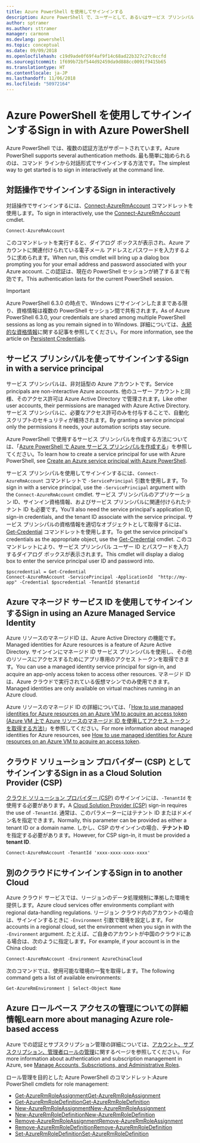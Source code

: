 ```yaml
---
title: Azure PowerShell を使用してサインインする
description: Azure PowerShell で、ユーザーとして、あるいはサービス プリンシパルまたは Azure リソースのマネージド ID を使用してサインインする方法。
author: sptramer
ms.author: sttramer
manager: carmonm
ms.devlang: powershell
ms.topic: conceptual
ms.date: 09/09/2018
ms.openlocfilehash: c19d9ade0f69f4af9f14c68ad22b327c27c8ccfd
ms.sourcegitcommit: 1f699b72bf544d92459da9d888cc0091f9415b65
ms.translationtype: HT
ms.contentlocale: ja-JP
ms.lasthandoff: 11/06/2018
ms.locfileid: "50972164"
---
```

# <a name="sign-in-with-azure-powershell"></a><span data-ttu-id="8bcf4-103">Azure PowerShell を使用してサインインする</span><span class="sxs-lookup"><span data-stu-id="8bcf4-103">Sign in with Azure PowerShell</span></span>

<span data-ttu-id="8bcf4-104">Azure PowerShell では、複数の認証方法がサポートされています。</span><span class="sxs-lookup"><span data-stu-id="8bcf4-104">Azure PowerShell supports several authentication methods.</span></span> <span data-ttu-id="8bcf4-105">最も簡単に始められるのは、コマンド ラインから対話形式でサインインする方法です。</span><span class="sxs-lookup"><span data-stu-id="8bcf4-105">The simplest way to get started is to sign in interactively at the command line.</span></span>

## <a name="sign-in-interactively"></a><span data-ttu-id="8bcf4-106">対話操作でサインインする</span><span class="sxs-lookup"><span data-stu-id="8bcf4-106">Sign in interactively</span></span>

<span data-ttu-id="8bcf4-107">対話操作でサインインするには、[Connect-AzureRmAccount](/powershell/module/azurerm.profile/connect-azurermaccount) コマンドレットを使用します。</span><span class="sxs-lookup"><span data-stu-id="8bcf4-107">To sign in interactively, use the [Connect-AzureRmAccount](/powershell/module/azurerm.profile/connect-azurermaccount) cmdlet.</span></span>

```azurepowershell
Connect-AzureRmAccount
```

<span data-ttu-id="8bcf4-108">このコマンドレットを実行すると、ダイアログ ボックスが表示され、Azure アカウントに関連付けられている電子メール アドレスとパスワードを入力するように求められます。</span><span class="sxs-lookup"><span data-stu-id="8bcf4-108">When run, this cmdlet will bring up a dialog box prompting you for your email address and password associated with your Azure account.</span></span> <span data-ttu-id="8bcf4-109">この認証は、現在の PowerShell セッションが終了するまで有効です。</span><span class="sxs-lookup"><span data-stu-id="8bcf4-109">This authentication lasts for the current PowerShell session.</span></span>

> [!IMPORTANT]
> <span data-ttu-id="8bcf4-110">Azure PowerShell 6.3.0 の時点で、Windows にサインインしたままである限り、資格情報は複数の PowerShell セッション間で共有されます。</span><span class="sxs-lookup"><span data-stu-id="8bcf4-110">As of Azure PowerShell 6.3.0, your credentials are shared among multiple PowerShell sessions as long as you remain signed in to Windows.</span></span> <span data-ttu-id="8bcf4-111">詳細については、[永続的な資格情報](context-persistence.md)に関する記事を参照してください。</span><span class="sxs-lookup"><span data-stu-id="8bcf4-111">For more information, see the article on [Persistent Credentials](context-persistence.md).</span></span>

## <a name="sign-in-with-a-service-principal"></a><span data-ttu-id="8bcf4-112">サービス プリンシパルを使ってサインインする</span><span class="sxs-lookup"><span data-stu-id="8bcf4-112">Sign in with a service principal</span></span>

<span data-ttu-id="8bcf4-113">サービス プリンシパルは、非対話型の Azure アカウントです。</span><span class="sxs-lookup"><span data-stu-id="8bcf4-113">Service principals are non-interactive Azure accounts.</span></span> <span data-ttu-id="8bcf4-114">他のユーザー アカウントと同様、そのアクセス許可は Azure Active Directory で管理されます。</span><span class="sxs-lookup"><span data-stu-id="8bcf4-114">Like other user accounts, their permissions are managed with Azure Active Directory.</span></span> <span data-ttu-id="8bcf4-115">サービス プリンシパルに、必要なアクセス許可のみを付与することで、自動化スクリプトのセキュリティが維持されます。</span><span class="sxs-lookup"><span data-stu-id="8bcf4-115">By granting a service principal only the permissions it needs, your automation scripts stay secure.</span></span>

<span data-ttu-id="8bcf4-116">Azure PowerShell で使用するサービス プリンシパルを作成する方法については、「[Azure PowerShell で Azure サービス プリンシパルを作成する](create-azure-service-principal-azureps.md)」を参照してください。</span><span class="sxs-lookup"><span data-stu-id="8bcf4-116">To learn how to create a service principal for use with Azure PowerShell, see [Create an Azure service principal with Azure PowerShell](create-azure-service-principal-azureps.md).</span></span>

<span data-ttu-id="8bcf4-117">サービス プリンシパルを使用してサインインするには、`Connect-AzureRmAccount` コマンドレットで `-ServicePrincipal` 引数を使用します。</span><span class="sxs-lookup"><span data-stu-id="8bcf4-117">To sign in with a service principal, use the `-ServicePrincipal` argument with the `Connect-AzureRmAccount` cmdlet.</span></span> <span data-ttu-id="8bcf4-118">サービス プリンシパルのアプリケーション ID、サインイン資格情報、およびサービス プリンシパルに関連付けられたテナント ID も必要です。</span><span class="sxs-lookup"><span data-stu-id="8bcf4-118">You'll also need the service principal's application ID, sign-in credentials, and the tenant ID associate with the service principal.</span></span> <span data-ttu-id="8bcf4-119">サービス プリンシパルの資格情報を適切なオブジェクトとして取得するには、[Get-Credential](/powershell/module/microsoft.powershell.security/get-credential) コマンドレットを使用します。</span><span class="sxs-lookup"><span data-stu-id="8bcf4-119">To get the service principal's credentials as the appropriate object, use the [Get-Credential](/powershell/module/microsoft.powershell.security/get-credential) cmdlet.</span></span> <span data-ttu-id="8bcf4-120">このコマンドレットにより、サービス プリンシパル ユーザー ID とパスワードを入力するダイアログ ボックスが表示されます。</span><span class="sxs-lookup"><span data-stu-id="8bcf4-120">This cmdlet will display a dialog box to enter the service principal user ID and password into.</span></span>

```azurepowershell-interactive
$pscredential = Get-Credential
Connect-AzureRmAccount -ServicePrincipal -ApplicationId  "http://my-app" -Credential $pscredential -TenantId $tenantid
```

## <a name="sign-in-using-an-azure-managed-service-identity"></a><span data-ttu-id="8bcf4-121">Azure マネージド サービス ID を使用してサインインする</span><span class="sxs-lookup"><span data-stu-id="8bcf4-121">Sign in using an Azure Managed Service Identity</span></span>

<span data-ttu-id="8bcf4-122">Azure リソースのマネージドID は、Azure Active Directory の機能です。</span><span class="sxs-lookup"><span data-stu-id="8bcf4-122">Managed identities for Azure resources is a feature of Azure Active Directory.</span></span> <span data-ttu-id="8bcf4-123">サインインにマネージド ID サービス プリンシパルを使用し、その他のリソースにアクセスするためにアプリ専用のアクセス トークンを取得できます。</span><span class="sxs-lookup"><span data-stu-id="8bcf4-123">You can use a managed identity service principal for sign-in, and acquire an app-only access token to access other resources.</span></span> <span data-ttu-id="8bcf4-124">マネージド ID は、Azure クラウドで実行されている仮想マシンでのみ使用できます。</span><span class="sxs-lookup"><span data-stu-id="8bcf4-124">Managed identities are only available on virtual machines running in an Azure cloud.</span></span>

<span data-ttu-id="8bcf4-125">Azure リソースのマネージド ID の詳細については、「[How to use managed identities for Azure resources on an Azure VM to acquire an access token (Azure VM 上で Azure リソースのマネージド ID を使用してアクセス トークンを取得する方法)](/azure/active-directory/managed-identities-azure-resources/how-to-use-vm-token)」を参照してください。</span><span class="sxs-lookup"><span data-stu-id="8bcf4-125">For more information about managed identities for Azure resources, see [How to use managed identities for Azure resources on an Azure VM to acquire an access token](/azure/active-directory/managed-identities-azure-resources/how-to-use-vm-token).</span></span>

## <a name="sign-in-as-a-cloud-solution-provider-csp"></a><span data-ttu-id="8bcf4-126">クラウド ソリューション プロバイダー (CSP) としてサインインする</span><span class="sxs-lookup"><span data-stu-id="8bcf4-126">Sign in as a Cloud Solution Provider (CSP)</span></span>

<span data-ttu-id="8bcf4-127">[クラウド ソリューション プロバイダー (CSP)](https://azure.microsoft.com/en-us/offers/ms-azr-0145p/) のサインインには、`-TenantId` を使用する必要があります。</span><span class="sxs-lookup"><span data-stu-id="8bcf4-127">A [Cloud Solution Provider (CSP)](https://azure.microsoft.com/en-us/offers/ms-azr-0145p/) sign-in requires the use of `-TenantId`.</span></span> <span data-ttu-id="8bcf4-128">通常は、このパラメーターにはテナント ID またはドメイン名を指定できます。</span><span class="sxs-lookup"><span data-stu-id="8bcf4-128">Normally, this parameter can be provided as either a tenant ID or a domain name.</span></span> <span data-ttu-id="8bcf4-129">しかし、CSP のサインインの場合、**テナント ID** を指定する必要があります。</span><span class="sxs-lookup"><span data-stu-id="8bcf4-129">However, for CSP sign-in, it must be provided a **tenant ID**.</span></span>

```azurepowershell-interactive
Connect-AzureRmAccount -TenantId 'xxxx-xxxx-xxxx-xxxx'
```

## <a name="sign-in-to-another-cloud"></a><span data-ttu-id="8bcf4-130">別のクラウドにサインインする</span><span class="sxs-lookup"><span data-stu-id="8bcf4-130">Sign in to another Cloud</span></span>

<span data-ttu-id="8bcf4-131">Azure クラウド サービスでは、リージョンのデータ処理規制に準拠した環境を提供します。</span><span class="sxs-lookup"><span data-stu-id="8bcf4-131">Azure cloud services offer environments compliant with regional data-handling regulations.</span></span>
<span data-ttu-id="8bcf4-132">リージョン クラウド内のアカウントの場合は、サインインするときに `-Environment` 引数で環境を設定します。</span><span class="sxs-lookup"><span data-stu-id="8bcf4-132">For accounts in a regional cloud, set the environment when you sign in with the `-Environment` argument.</span></span>
<span data-ttu-id="8bcf4-133">たとえば、ご自身のアカウントが中国のクラウドにある場合は、次のように指定します。</span><span class="sxs-lookup"><span data-stu-id="8bcf4-133">For example, if your account is in the China cloud:</span></span>

```azurepowershell-interactive
Connect-AzureRmAccount -Environment AzureChinaCloud
```

<span data-ttu-id="8bcf4-134">次のコマンドでは、使用可能な環境の一覧を取得します。</span><span class="sxs-lookup"><span data-stu-id="8bcf4-134">The following command gets a list of available environments:</span></span>

```azurepowershell-interactive
Get-AzureRmEnvironment | Select-Object Name
```

## <a name="learn-more-about-managing-azure-role-based-access"></a><span data-ttu-id="8bcf4-135">Azure ロールベース アクセスの管理についての詳細情報</span><span class="sxs-lookup"><span data-stu-id="8bcf4-135">Learn more about managing Azure role-based access</span></span>

<span data-ttu-id="8bcf4-136">Azure での認証とサブスクリプション管理の詳細については、[アカウント、サブスクリプション、管理者ロールの管理](/azure/active-directory/role-based-access-control-configure)に関するページを参照してください。</span><span class="sxs-lookup"><span data-stu-id="8bcf4-136">For more information about authentication and subscription management in Azure, see [Manage Accounts, Subscriptions, and Administrative Roles](/azure/active-directory/role-based-access-control-configure).</span></span>

<span data-ttu-id="8bcf4-137">ロール管理を目的とした Azure PowerShell のコマンドレット:</span><span class="sxs-lookup"><span data-stu-id="8bcf4-137">Azure PowerShell cmdlets for role management:</span></span>

* [<span data-ttu-id="8bcf4-138">Get-AzureRmRoleAssignment</span><span class="sxs-lookup"><span data-stu-id="8bcf4-138">Get-AzureRmRoleAssignment</span></span>](/powershell/module/AzureRM.Resources/Get-AzureRmRoleAssignment)
* [<span data-ttu-id="8bcf4-139">Get-AzureRmRoleDefinition</span><span class="sxs-lookup"><span data-stu-id="8bcf4-139">Get-AzureRmRoleDefinition</span></span>](/powershell/module/AzureRM.Resources/Get-AzureRmRoleDefinition)
* [<span data-ttu-id="8bcf4-140">New-AzureRmRoleAssignment</span><span class="sxs-lookup"><span data-stu-id="8bcf4-140">New-AzureRmRoleAssignment</span></span>](/powershell/module/AzureRM.Resources/New-AzureRmRoleAssignment)
* [<span data-ttu-id="8bcf4-141">New-AzureRmRoleDefinition</span><span class="sxs-lookup"><span data-stu-id="8bcf4-141">New-AzureRmRoleDefinition</span></span>](/powershell/module/AzureRM.Resources/New-AzureRmRoleDefinition)
* [<span data-ttu-id="8bcf4-142">Remove-AzureRmRoleAssignment</span><span class="sxs-lookup"><span data-stu-id="8bcf4-142">Remove-AzureRmRoleAssignment</span></span>](/powershell/module/AzureRM.Resources/Remove-AzureRmRoleAssignment)
* [<span data-ttu-id="8bcf4-143">Remove-AzureRmRoleDefinition</span><span class="sxs-lookup"><span data-stu-id="8bcf4-143">Remove-AzureRmRoleDefinition</span></span>](/powershell/module/AzureRM.Resources/Remove-AzureRmRoleDefinition)
* [<span data-ttu-id="8bcf4-144">Set-AzureRmRoleDefinition</span><span class="sxs-lookup"><span data-stu-id="8bcf4-144">Set-AzureRmRoleDefinition</span></span>](/powershell/module/AzureRM.Resources/Set-AzureRmRoleDefinition)
